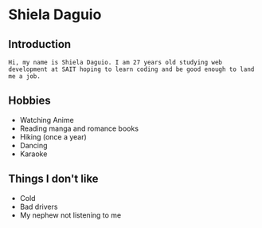 # Shiela Daguio

## Introduction

    Hi, my name is Shiela Daguio. I am 27 years old studying web development at SAIT hoping to learn coding and be good enough to land me a job.

## Hobbies

- Watching Anime
- Reading manga and romance books
- Hiking (once a year)
- Dancing
- Karaoke

## Things I don't like

- Cold
- Bad drivers
- My nephew not listening to me
